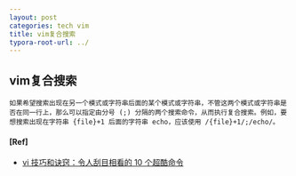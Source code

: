 ```yaml
---
layout: post
categories: tech vim
title: vim复合搜索
typora-root-url: ../
---
```

## vim复合搜索

```
如果希望搜索出现在另一个模式或字符串后面的某个模式或字符串，不管这两个模式或字符串是否在同一行上，那么可以指定由分号 (;) 分隔的两个搜索命令，从而执行复合搜索。例如，要想搜索出现在字符串 {file}+1 后面的字符串 echo，应该使用 /{file}+1/;/echo/。
```



#### [Ref]

- [vi 技巧和诀窍：令人刮目相看的 10 个超酷命令](https://www.ibm.com/developerworks/cn/aix/library/au-vitips.html)


